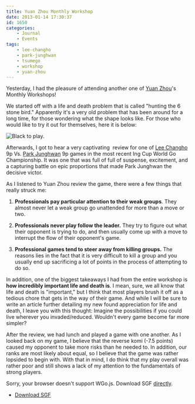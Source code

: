```yaml
---
title: Yuan Zhou Monthly Workshop
date: 2013-01-14 17:30:37
id: 1650
categories:
	- Journal
	- Events
tags:
	- lee-changho
	- park-junghwan
	- tsumego
	- workshop
	- yuan-zhou
---
```


Yesterday, I had the pleasure of attending another one of [Yuan Zhou](http://www.zhouyuan.com/ "Yuan Zhou")'s Monthly Workshops!

We started off with a life and death problem that is called "hunting the 6 stone bird." Apparently it's a very old problem that has been around for a long time, for those wondering what the shape looks like. For those who would like to try it out for themselves, here it is below:

![Black to play.](/images/2013/01/6stonebird.png)

Afterwards, I got to hear a very captivating  review for one of [Lee Changho](http://senseis.xmp.net/?YiChangHo "Lee Chang Ho") 9p Vs. [Park Junghwan](http://senseis.xmp.net/?ParkJungHwan "Park Jung Hwan") 9p games in the most recent Ing Cup World Go Championship. It was one that was full of full of suspense, excitement, and a capturing battle on epic proportions that made Park Junghwan the decisive victor.

As I listened to Yuan Zhou review the game, there were a few things that really struck me:

<!-- more -->

1.  **Professionals pay particular attention to their weak groups**. They almost never let a weak group go unattended for more than a move or two.

2.  **Professionals never play follow the leader.** They try to figure out what their opponent is trying to do, and then usually come up with a move to interrupt the flow of their opponent's game.

3.  **Professional games tend to steer away from killing groups.** The reasons lies in the fact that it is very difficult to kill a group and you usually end up sacrificing a lot of points in the process of attempting to do so.

In addition, one of the biggest takeaways I had from the entire workshop is **how incredibly important life and death is**. I mean, sure, we all know that life and death is "important," but I think that most players brush it off as a tedious chore that gets in the way of their game. And while I will be sure to write an article further detailing my new found appreciation for life and death, I leave you with this thought: Imagine the possibilities if you could live wherever you invaded/reduced. Wouldn't every game become far more simpler?

After the review, we had lunch and played a game with one another. As I looked back on my game, I believe that the reverse komi (-7.5 points) caused my opponent to take more risks than he needed to. In addition, our ranks are most likely about equal, so I believe that the game was rather lopsided to begin with. With that in mind, I do think that my play overall was rather poor and still shows a lack of my attention to the fundamentals of strong players.

<article>
	<section data-wgo="/kifu/2013/2013.01.14-Yuan-Zhou-Monthly-Workshop.sgf" data-wgo-enablewheel="false" style="width: 100%">
	  <p>Sorry, your browser doesn't support WGo.js. Download SGF <a href="/kifu/2013/2013.01.14-Yuan-Zhou-Monthly-Workshop.sgf">directly</a>.</p>
	</section>
	<div><ul><li><a href="/kifu/2013/2013.01.14-Yuan-Zhou-Monthly-Workshop.sgf">Download SGF</a></li></ul></div>
</article>
